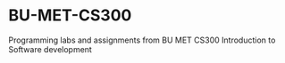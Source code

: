 # BU-MET-CS300
Programming labs and assignments from BU MET CS300
Introduction to Software development
